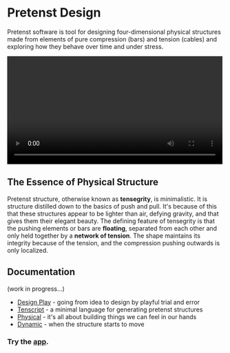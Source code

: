 <link rel="shortcut icon" type="image/x-icon" href="favicon.ico">

# Pretenst Design

Pretenst software is tool for designing four-dimensional physical structures made from elements of pure compression (bars) and tension (cables) and exploring how they behave over time and under stress.

<video width="500" loop="true" autoPlay="true">
    <source src="movies/zero-pretenst.mp4" type="video/mp4"/>
    Your browser does not support the video tag.
</video>

## The Essence of Physical Structure

Pretenst structure, otherwise known as **tensegrity**, is minimalistic. It is structure distilled down to the basics of push and pull. It's because of this that these structures appear to be lighter than air, defying gravity, and that gives them their elegant beauty. The defining feature of tensegrity is that the pushing elements or bars are **floating**, separated from each other and only held together by a **network of tension**. The shape maintains its integrity because of the tension, and the compression pushing outwards is only localized.

## Documentation

(work in progress...)

* [Design Play](design-play.md) - going from idea to design by playful trial and error
* [Tenscript](tenscript.md) - a minimal language for generating pretenst structures
* [Physical](physical.md) - it's all about building things we can feel in our hands
* [Dynamic](dynamic.md) - when the structure starts to move

### Try the [app](/app).


